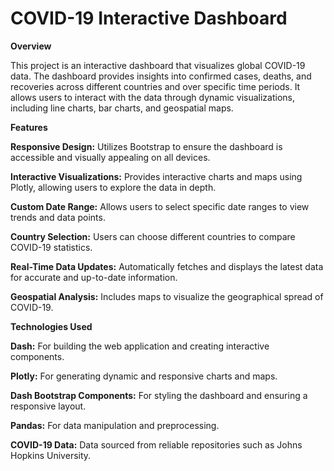 # COVID-19 Interactive Dashboard

**Overview**

This project is an interactive dashboard that visualizes global COVID-19 data. The dashboard provides insights into confirmed cases, deaths, and recoveries across different countries and over specific time periods. It allows users to interact with the data through dynamic visualizations, including line charts, bar charts, and geospatial maps.

**Features**

**Responsive Design:** Utilizes Bootstrap to ensure the dashboard is accessible and visually appealing on all devices.

**Interactive Visualizations:** Provides interactive charts and maps using Plotly, allowing users to explore the data in depth.

**Custom Date Range:** Allows users to select specific date ranges to view trends and data points.

**Country Selection:** Users can choose different countries to compare COVID-19 statistics.

**Real-Time Data Updates:** Automatically fetches and displays the latest data for accurate and up-to-date information.

**Geospatial Analysis:** Includes maps to visualize the geographical spread of COVID-19.

**Technologies Used**

**Dash:** For building the web application and creating interactive components.

**Plotly:** For generating dynamic and responsive charts and maps.

**Dash Bootstrap Components:** For styling the dashboard and ensuring a responsive layout.

**Pandas:** For data manipulation and preprocessing.

**COVID-19 Data:** Data sourced from reliable repositories such as Johns Hopkins University.

